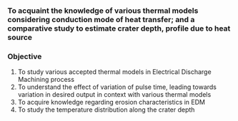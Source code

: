 ### To acquaint the knowledge of various thermal models considering conduction mode of heat transfer; and a comparative study to estimate crater depth, profile due to heat source

### Objective
1. To study various accepted thermal models in Electrical Discharge Machining process
2. To understand the effect of variation of pulse time, leading towards variation in desired output in context with various thermal models
3. To acquire knowledge regarding erosion characteristics in EDM
4. To study the temperature distribution along the crater depth
